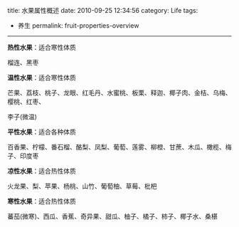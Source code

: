 title: 水果属性概述
date: 2010-09-25 12:34:56 
category: Life
tags: 
- 养生
permalink: fruit-properties-overview

---

**热性水果**：适合寒性体质

榴连、黑枣

**温性水果**：适合寒性体质

芒果、荔枝、桃子、龙眼、红毛丹、水蜜桃、板栗、释迦、椰子肉、金桔、乌梅、樱桃、红枣、

李子(微温)

**平性水果**：适合各种体质

百香果、柠檬、番石榴、酪梨、凤梨、葡萄、莲雾、柳橙、甘蔗、木瓜、橄榄、梅子、印度枣

**凉性水果**：适合热性体质

火龙果、梨、苹果、杨桃、山竹、葡萄柚、草莓、枇杷

**寒性水果**：适合热性体质

蕃茄(微寒)、西瓜、香蕉、奇异果、甜瓜、柚子、橘子、柿子、椰子水、桑椹
